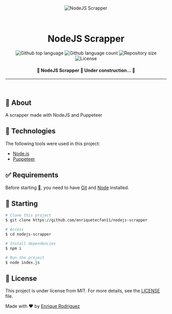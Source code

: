 <div align="center" id="top"> 
  <img src="./.github/app.gif" alt="NodeJS Scrapper" />

  &#xa0;

</div>

<h1 align="center">NodeJS Scrapper</h1>

<p align="center">
  <img alt="Github top language" src="https://img.shields.io/github/languages/top/enriquetecfan11/nodejs-scrapper?color=56BEB8">

  <img alt="Github language count" src="https://img.shields.io/github/languages/count/enriquetecfan11/nodejs-scrapper?color=56BEB8">

  <img alt="Repository size" src="https://img.shields.io/github/repo-size/enriquetecfan11/nodejs-scrapper?color=56BEB8">

  <img alt="License" src="https://img.shields.io/github/license/enriquetecfan11/nodejs-scrapper?color=56BEB8">
</p>

<!-- Status -->

<h4 align="center"> 
	🚧  NodeJS Scrapper 🚀 Under construction...  🚧
</h4> 

<hr>

<br>

## :dart: About ##

A scrapper made with NodeJS and Puppeteer

## :rocket: Technologies ##

The following tools were used in this project:

- [Node.js](https://nodejs.org/en/)
- [Puppeteer](https://www.npmjs.com/package/puppeteer)

## :white_check_mark: Requirements ##

Before starting :checkered_flag:, you need to have [Git](https://git-scm.com) and [Node](https://nodejs.org/en/) installed.

## :checkered_flag: Starting ##

```bash
# Clone this project
$ git clone https://github.com/enriquetecfan11/nodejs-scrapper

# Access
$ cd nodejs-scrapper

# Install dependencies
$ npm i

# Run the project
$ node index.js

```

## :memo: License ##

This project is under license from MIT. For more details, see the [LICENSE](LICENSE.md) file.


Made with :heart: by <a href="https://github.com/enriquetecfan11" target="_blank">Enrique Rodriguez</a>

